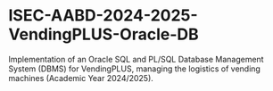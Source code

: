 # ISEC-AABD-2024-2025-VendingPLUS-Oracle-DB
Implementation of an Oracle SQL and PL/SQL Database Management System (DBMS) for VendingPLUS, managing the logistics of vending machines (Academic Year 2024/2025).
